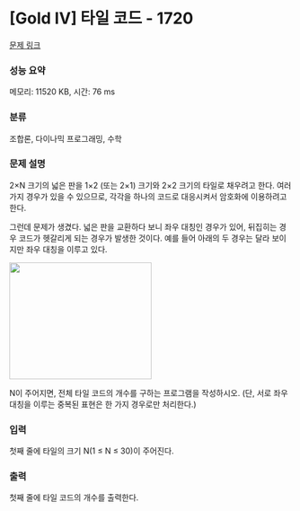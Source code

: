 # [Gold IV] 타일 코드 - 1720 

[문제 링크](https://www.acmicpc.net/problem/1720) 

### 성능 요약

메모리: 11520 KB, 시간: 76 ms

### 분류

조합론, 다이나믹 프로그래밍, 수학

### 문제 설명

<p>2×N 크기의 넓은 판을 1×2 (또는 2×1) 크기와 2×2 크기의 타일로 채우려고 한다. 여러 가지 경우가 있을 수 있으므로, 각각을 하나의 코드로 대응시켜서 암호화에 이용하려고 한다.</p>

<p>그런데 문제가 생겼다. 넓은 판을 교환하다 보니 좌우 대칭인 경우가 있어, 뒤집히는 경우 코드가 헷갈리게 되는 경우가 발생한 것이다. 예를 들어 아래의 두 경우는 달라 보이지만 좌우 대칭을 이루고 있다.</p>

<p><img alt="" src="https://www.acmicpc.net/JudgeOnline/upload/201006/xkdlf.PNG" style="height:208px; width:253px"></p>

<p>N이 주어지면, 전체 타일 코드의 개수를 구하는 프로그램을 작성하시오. (단, 서로 좌우 대칭을 이루는 중복된 표현은 한 가지 경우로만 처리한다.)</p>

### 입력 

 <p>첫째 줄에 타일의 크기 N(1 ≤ N ≤ 30)이 주어진다.</p>

### 출력 

 <p>첫째 줄에 타일 코드의 개수를 출력한다.</p>

